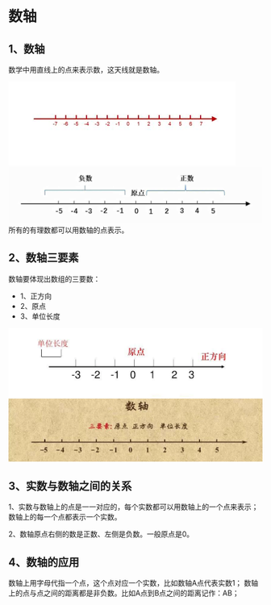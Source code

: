 # 数轴

## 1、数轴
数学中用直线上的点来表示数，这天线就是数轴。

![](../images/数轴1.jpeg)
![](../images/数轴2.jpeg)
所有的有理数都可以用数轴的点表示。

## 2、数轴三要素
数轴要体现出数组的三要数：
- 1、正方向
- 2、原点
- 3、单位长度

![](../images/数轴3.png)
![](../images/数轴4.png)

## 3、实数与数轴之间的关系
1、实数与数轴上的点是一一对应的，每个实数都可以用数轴上的一个点来表示；数轴上的每一个点都表示一个实数。

2、数轴原点右侧的数是正数、左侧是负数。一般原点是0。

## 4、数轴的应用
数轴上用字母代指一个点，这个点对应一个实数，比如数轴A点代表实数1；
数轴上的点与点之间的距离都是非负数。比如A点到B点之间的距离记作：AB；